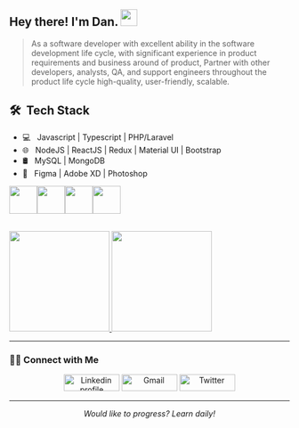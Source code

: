 ## Hey there! I'm Dan. <img src="https://raw.githubusercontent.com/iampavangandhi/iampavangandhi/master/gifs/Hi.gif" width="30px">

> As a software developer with excellent ability in the software development life cycle, with significant experience in product requirements and business around of product, Partner with other developers, analysts, QA, and support engineers throughout the product life cycle high-quality, user-friendly, scalable. 


## 🛠 &nbsp;Tech Stack

- 💻 &nbsp; Javascript | Typescript | PHP/Laravel
- 🌐 &nbsp; NodeJS | ReactJS | Redux | Material UI | Bootstrap
- 🛢 &nbsp; MySQL | MongoDB
- 🔧 &nbsp; Figma | Adobe XD | Photoshop

<img src="https://media3.giphy.com/media/ln7z2eWriiQAllfVcn/200w.webp" width="50"><img src="https://i.giphy.com/media/eNAsjO55tPbgaor7ma/200w.webp" width="50"><img src="https://i.giphy.com/media/IdyAQJVN2kVPNUrojM/200.webp" width="50"><img src="https://media3.giphy.com/media/kdFc8fubgS31b8DsVu/giphy.webp" width="50">
<!-- <img src="https://media.giphy.com/media/SU2ic3wTfuC6JhD1lA/giphy.gif" width="50"> -->
<br/>

<a href="https://github.com/AVS1508">
  <img height="180em" src="https://github-readme-stats.vercel.app/api?username=dansalahi&theme=buefy&show_icons=true" />
  <img height="180em" src="https://github-readme-stats.vercel.app/api/top-langs/?username=dansalahi&theme=buefy&layout=compact" />
</a>

<hr \>

### 🤝🏻 Connect with Me
<p align="center">
<a href="https://www.linkedin.com/in/dansalahi"><img alt="Linkedin profile" title="Linkedin" src="https://raw.githubusercontent.com/Thomas-George-T/Thomas-George-T/master/assets/linkedin.svg" width="100" height="30" /></a>
<a href="mailto:dev.salahi@gmail.com"><img alt="Gmail" src="https://raw.githubusercontent.com/Thomas-George-T/Thomas-George-T/master/assets/google-gmail.svg" title="Email" width="100" height="30" /></a>
<a href="https://twitter.com/danialsalahi"><img alt="Twitter" src="https://raw.githubusercontent.com/Thomas-George-T/Thomas-George-T/master/assets/twitter.svg" title="Twitter" width="100" height="30" /></a>
</p>
<hr \>
<p align="center">
   <i>Would like to progress? Learn daily!</i>
</p>    

<!-- ![visitors](https://visitor-badge.laobi.icu/badge?page_id=dansalahi) -->
